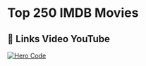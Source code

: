 # Top 250 IMDB Movies

## 🔗 Links Video YouTube
[![Hero Code](https://i.ibb.co/GxjXw6J/Frame-129.png)](https://www.youtube.com/watch?v=cMWNwJndur0)
